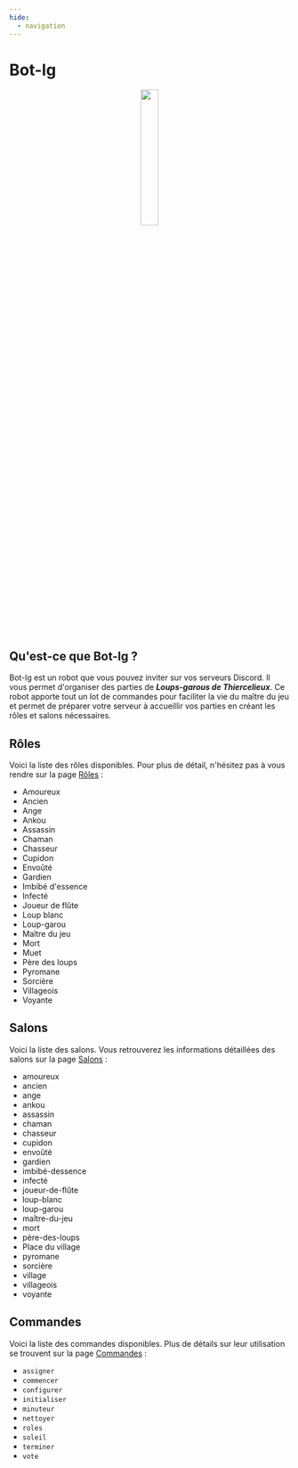 ```yaml
---
hide:
  - navigation
---
```


# Bot-lg

<div style="text-align: center;">
    <img src="assets/images/logo.png" width="25%">
</div>

## Qu'est-ce que Bot-lg ?

Bot-lg est un robot que vous pouvez inviter sur vos serveurs Discord. Il vous permet d'organiser des parties de ***Loups-garous de Thiercelieux***. Ce robot apporte tout un lot de commandes pour faciliter la vie du maître du jeu et permet de préparer votre serveur à accueillir vos parties en créant les rôles et salons nécessaires.

## Rôles

Voici la liste des rôles disponibles. Pour plus de détail, n'hésitez pas à vous rendre sur la page [Rôles](roles/index.md) :

* Amoureux
* Ancien
* Ange
* Ankou
* Assassin
* Chaman
* Chasseur
* Cupidon
* Envoûté
* Gardien
* Imbibé d'essence
* Infecté
* Joueur de flûte
* Loup blanc
* Loup-garou
* Maître du jeu
* Mort
* Muet
* Père des loups
* Pyromane
* Sorcière
* Villageois
* Voyante

## Salons

Voici la liste des salons. Vous retrouverez les informations détaillées des salons sur la page [Salons](salons.md) :

* amoureux
* ancien
* ange
* ankou
* assassin
* chaman
* chasseur
* cupidon
* envoûté
* gardien
* imbibé-dessence
* infecté
* joueur-de-flûte
* loup-blanc
* loup-garou
* maître-du-jeu
* mort
* père-des-loups
* Place du village
* pyromane
* sorcière
* village
* villageois
* voyante

## Commandes

Voici la liste des commandes disponibles. Plus de détails sur leur utilisation se trouvent sur la page [Commandes](commandes/index.md) :

* `assigner`
* `commencer`
* `configurer`
* `initialiser`
* `minuteur`
* `nettoyer`
* `roles`
* `soleil`
* `terminer`
* `vote`
